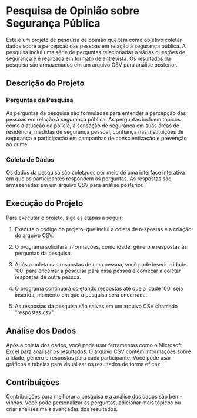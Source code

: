 # Pesquisa de Opinião sobre Segurança Pública

Este é um projeto de pesquisa de opinião que tem como objetivo coletar dados sobre a percepção das pessoas em relação à segurança pública. A pesquisa inclui uma série de perguntas relacionadas a várias questões de segurança e é realizada em formato de entrevista. Os resultados da pesquisa são armazenados em um arquivo CSV para análise posterior.

## Descrição do Projeto

### Perguntas da Pesquisa

As perguntas da pesquisa são formuladas para entender a percepção das pessoas em relação à segurança pública. As perguntas incluem tópicos como a atuação da polícia, a sensação de segurança em suas áreas de residência, medidas de segurança pessoal, confiança nas instituições de segurança e participação em campanhas de conscientização e prevenção ao crime.

### Coleta de Dados

Os dados da pesquisa são coletados por meio de uma interface interativa em que os participantes respondem às perguntas. As respostas são armazenadas em um arquivo CSV para análise posterior.

## Execução do Projeto

Para executar o projeto, siga as etapas a seguir:

1. Execute o código do projeto, que inclui a coleta de respostas e a criação do arquivo CSV.

2. O programa solicitará informações, como idade, gênero e respostas às perguntas da pesquisa.

3. Após a coleta das respostas de uma pessoa, você pode inserir a idade '00' para encerrar a pesquisa para essa pessoa e começar a coletar respostas de outra pessoa.

4. O programa continuará coletando respostas até que a idade '00' seja inserida, momento em que a pesquisa será encerrada.

5. As respostas da pesquisa são salvas em um arquivo CSV chamado "respostas.csv".

## Análise dos Dados

Após a coleta dos dados, você pode usar ferramentas como o Microsoft Excel para analisar os resultados. O arquivo CSV contém informações sobre a idade, gênero e respostas para cada participante. Você pode usar gráficos e tabelas para visualizar os resultados de forma eficaz.

## Contribuições

Contribuições para melhorar a pesquisa e a análise dos dados são bem-vindas. Você pode personalizar as perguntas, adicionar mais tópicos ou criar análises mais avançadas dos resultados.
